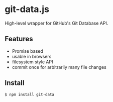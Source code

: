 
# git-data.js

High-level wrapper for GitHub's Git Database API.

## Features

- Promise based
- usable in browsers
- filesystem style API
- commit once for arbitrarily many file changes

## Install

```
$ npm install git-data
```

